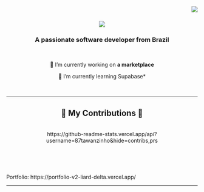 <img align="right" src="https://visitor-badge.laobi.icu/badge?page_id=87tawanzinho.87tawanzinho" />

<h1 align="center">
    <img src="https://readme-typing-svg.herokuapp.com/?font=Righteous&size=35&center=true&vCenter=true&width=500&height=70&duration=4000&lines=Hi+There!+👋;+I'm+Thiago+Tawan!;" />
</h1>

<h3 align="center">A passionate software developer from Brazil</h3>

<br/>

<div align="center">
 
 🔭 I’m currently working on **a marketplace**
 
 🌱 I’m currently learning  Supabase*


 </div>
 


<br/>
<hr/>

<div align="center">
  <h2>🐍 My Contributions 🐍</h2>
  <br>
  https://github-readme-stats.vercel.app/api?username=87tawanzinho&hide=contribs,prs
  
  <br/><br/><br/>
</div>
 Portfolio: https://portfolio-v2-liard-delta.vercel.app/

<hr/>
